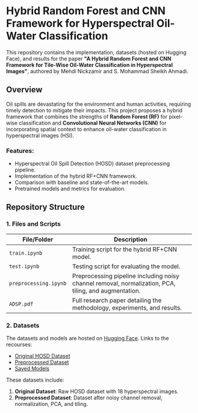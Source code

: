 # Hybrid Random Forest and CNN Framework for Hyperspectral Oil-Water Classification

This repository contains the implementation, datasets (hosted on Hugging Face), and results for the paper **"A Hybrid Random Forest and CNN Framework for Tile-Wise Oil-Water Classification in Hyperspectral Images"**, authored by Mehdi Nickzamir and S. Mohammad Sheikh Ahmadi.

## Overview

Oil spills are devastating for the environment and human activities, requiring timely detection to mitigate their impacts. This project proposes a hybrid framework that combines the strengths of **Random Forest (RF)** for pixel-wise classification and **Convolutional Neural Networks (CNN)** for incorporating spatial context to enhance oil-water classification in hyperspectral images (HSI).

### Features:
- Hyperspectral Oil Spill Detection (HOSD) dataset preprocessing pipeline.
- Implementation of the hybrid RF+CNN framework.
- Comparison with baseline and state-of-the-art models.
- Pretrained models and metrics for evaluation.

## Repository Structure

### 1. **Files and Scripts**
| File/Folder                 | Description                                                                                                                                     |
|-----------------------------|-------------------------------------------------------------------------------------------------------------------------------------------------|
| `train.ipynb`               | Training script for the hybrid RF+CNN model.                                                                                                  |
| `test.ipynb`                | Testing script for evaluating the model.                                                                                                     |
| `preprocessing.ipynb`       | Preprocessing pipeline including noisy channel removal, normalization, PCA, tiling, and augmentation.                                         |
| `ADSP.pdf`                  | Full research paper detailing the methodology, experiments, and results.                                                                      |

### 2. **Datasets**
The datasets and models are hosted on [Hugging Face](https://huggingface.co). Links to the recourses:
- [Original HOSD Dataset](https://huggingface.co/datasets/smsag99/OIL_SPILL_HSI)
- [Preprocessed Dataset](https://huggingface.co/datasets/smsag99/OIL_SPILL_HSI_AUGMENTED)
- [Saved Models](https://huggingface.co/smsag99/OIL_SPILL_Model)

These datasets include:
1. **Original Dataset**: Raw HOSD dataset with 18 hyperspectral images.
2. **Preprocessed Dataset**: Dataset after noisy channel removal, normalization, PCA, and tiling.

